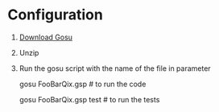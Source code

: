 # Configuration

1. [Download Gosu](http://gosu-lang.org/downloads.shtml)
2. Unzip
3. Run the gosu script with the name of the file in parameter

	gosu FooBarQix.gsp # to run the code

	gosu FooBarQix.gsp test # to run the tests
